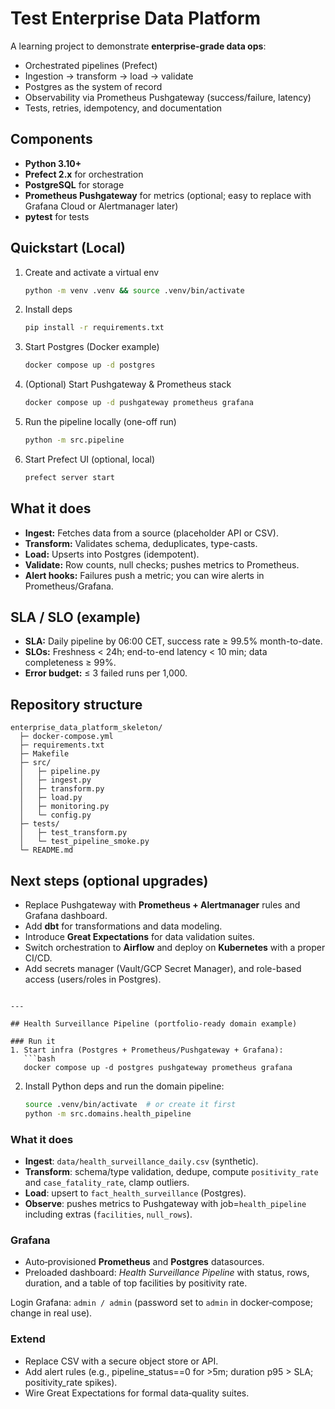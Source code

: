 # Test Enterprise Data Platform

A learning project to demonstrate **enterprise-grade data ops**:
- Orchestrated pipelines (Prefect)
- Ingestion → transform → load → validate
- Postgres as the system of record
- Observability via Prometheus Pushgateway (success/failure, latency)
- Tests, retries, idempotency, and documentation

## Components
- **Python 3.10+**
- **Prefect 2.x** for orchestration
- **PostgreSQL** for storage
- **Prometheus Pushgateway** for metrics (optional; easy to replace with Grafana Cloud or Alertmanager later)
- **pytest** for tests

## Quickstart (Local)
1. Create and activate a virtual env
   ```bash
   python -m venv .venv && source .venv/bin/activate
   ```
2. Install deps
   ```bash
   pip install -r requirements.txt
   ```
3. Start Postgres (Docker example)
   ```bash
   docker compose up -d postgres
   ```
4. (Optional) Start Pushgateway & Prometheus stack
   ```bash
   docker compose up -d pushgateway prometheus grafana
   ```
5. Run the pipeline locally (one-off run)
   ```bash
   python -m src.pipeline
   ```
6. Start Prefect UI (optional, local)
   ```bash
   prefect server start
   ```

## What it does
- **Ingest:** Fetches data from a source (placeholder API or CSV).
- **Transform:** Validates schema, deduplicates, type-casts.
- **Load:** Upserts into Postgres (idempotent).
- **Validate:** Row counts, null checks; pushes metrics to Prometheus.
- **Alert hooks:** Failures push a metric; you can wire alerts in Prometheus/Grafana.

## SLA / SLO (example)
- **SLA:** Daily pipeline by 06:00 CET, success rate ≥ 99.5% month-to-date.
- **SLOs:** Freshness < 24h; end-to-end latency < 10 min; data completeness ≥ 99%.
- **Error budget:** ≤ 3 failed runs per 1,000.

## Repository structure
```
enterprise_data_platform_skeleton/
  ├─ docker-compose.yml
  ├─ requirements.txt
  ├─ Makefile
  ├─ src/
  │   ├─ pipeline.py
  │   ├─ ingest.py
  │   ├─ transform.py
  │   ├─ load.py
  │   ├─ monitoring.py
  │   └─ config.py
  ├─ tests/
  │   ├─ test_transform.py
  │   └─ test_pipeline_smoke.py
  └─ README.md
```

## Next steps (optional upgrades)
- Replace Pushgateway with **Prometheus + Alertmanager** rules and Grafana dashboard.
- Add **dbt** for transformations and data modeling.
- Introduce **Great Expectations** for data validation suites.
- Switch orchestration to **Airflow** and deploy on **Kubernetes** with a proper CI/CD.
- Add secrets manager (Vault/GCP Secret Manager), and role-based access (users/roles in Postgres).

```

---

## Health Surveillance Pipeline (portfolio-ready domain example)

### Run it
1. Start infra (Postgres + Prometheus/Pushgateway + Grafana):  
   ```bash
   docker compose up -d postgres pushgateway prometheus grafana
   ```
2. Install Python deps and run the domain pipeline:  
   ```bash
   source .venv/bin/activate  # or create it first
   python -m src.domains.health_pipeline
   ```

### What it does
- **Ingest**: `data/health_surveillance_daily.csv` (synthetic).
- **Transform**: schema/type validation, dedupe, compute `positivity_rate` and `case_fatality_rate`, clamp outliers.
- **Load**: upsert to `fact_health_surveillance` (Postgres).
- **Observe**: pushes metrics to Pushgateway with job=`health_pipeline` including extras (`facilities`, `null_rows`).

### Grafana
- Auto‑provisioned **Prometheus** and **Postgres** datasources.
- Preloaded dashboard: *Health Surveillance Pipeline* with status, rows, duration, and a table of top facilities by positivity rate.

Login Grafana: `admin / admin` (password set to `admin` in docker‑compose; change in real use).

### Extend
- Replace CSV with a secure object store or API.
- Add alert rules (e.g., pipeline_status==0 for >5m; duration p95 > SLA; positivity_rate spikes).
- Wire Great Expectations for formal data‑quality suites.

